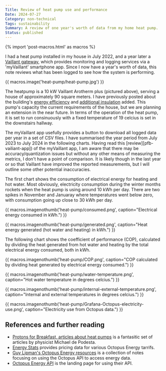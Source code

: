 ```yaml
---
Title: Review of heat pump use and performance
Date: 2024-07-27
Category: non-technical
Tags: sustainability
Summary: A review of one year's worth of data from my home heat pump.
Status: published
---
```


{% import 'post-macros.html' as macros %}

I had a heat pump installed in my house in July 2022, and a year later a
[Vaillant gateway][gateway], which provides monitoring and logging services
via a 'myVaillant' smartphone app. Since I now
have a year's worth of data, this note reviews what has been logged to see
how the system is performing.

[gateway]: https://www.vaillant.co.uk/product-systems/smart-controls/myvaillant-connect-internet-gateway

{{ macros.image('heat-pump/heat-pump.jpg') }}

The heatpump is a 10 kW Vaillant Arotherm plus (pictured above), serving a
house of approximately 90 square meters. I have previously posted about the building's
[energy efficiency](home-thermal-imaging-survey.html) and
[additional insulation](cornish-unit-house-retrofit-insulation.html) added. This
pump's capacity the current requirements of the house, but we are planning an
extension in the near future. In terms of the operation of the heat pump, it is set to
run consinuously with a fixed temperature of 19 celcius is set in the downstairs hallway.

The myVaillant app usefully provides a button to download all logged data per year
in a set of CSV files. I have summarised the year period from July 2023 to July 2024
in the following charts. Having read this [review][pfb-vailiant-app]) of the myVaillant
app, I am aware that there may be accuracy/quantization issues but without any other
means of measuring the metrics, I don't have a point of comparison. It is likely though
in the last year or so that Vaillant have improved the reported measurements, but I will
outline some other potential inaccuracies.

The first chart shows the consumption of electrical energy for heating and hot water. Most
obviously, electricity consumption during the winter months rockets when the heat pump is 
using around 10 kWh per day. There are two spikes in November and Januaray where temperatures
went below zero, with consumption going up close to 30 kWh per day.

{{ macros.imagenothumb('heat-pump/consumed.png',
                       caption="Electrical energy consumed in kWh.") }}

{{ macros.imagenothumb('heat-pump/generated.png',
                       caption="Heat energy generated (hot water and heating) in kWh.") }}

The following chart shows the coefficient of performance (COP), calculated by
dividing the heat generated from hot water and heating by the total electrical
energy consumed, both in kWh.

{{ macros.imagenothumb('heat-pump/COP.png',
                       caption="COP calculated by dividing heat generated by electrical energy consumed.") }}

{{ macros.imagenothumb('heat-pump/water-temperature.png',
                       caption="Hot water temperature in degrees celcius.") }}

{{ macros.imagenothumb('heat-pump/internal-external-temperature.png',
                       caption="Internal and external temperatures in degrees celcius.") }}

{{ macros.imagenothumb('heat-pump/Grafana-Octopus-electricity-use.png',
                       caption="Electricity use from Octopus data.") }}


[pfb-vaillant-app]: https://protonsforbreakfast.wordpress.com/2023/02/06/the-myvaillant-app-a-review
[pfb-vaillant-arotherm]: https://protonsforbreakfast.wordpress.com/2022/10/19/vaillant-arotherm-plus-heat-pump-the-good-the-bad-and-the-ugly

## References and further reading

- [Protons for Breakfast, articles about heat
  pumps](https://protonsforbreakfast.wordpress.com/heat-pump-articles/) is a
  fantasitic set of articles by physicist Michael de Podesta.
- [Energy Stats](https://energy-stats.uk) provides pricing data for various
  Octopus Energy tarrifs.
- [Guy Lipman's Octopus Energy resources](https://www.guylipman.com/octopus) is
  a collection of notes focusing on using the Octopus API to access energy
  data.
- [Octopus Energy API](https://octopus.energy/blog/agile-smart-home-diy) is the
  landing page for using their API.
